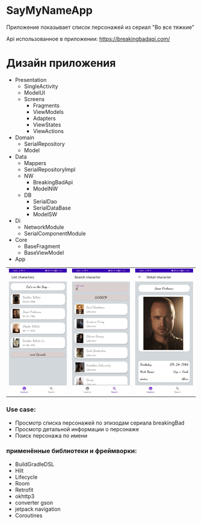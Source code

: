 # SayMyNameApp
Приложение показывает список персонажей из сериал "Во все тяжкие"

Api использованное в приложении:
https://breakingbadapi.com/

Дизайн приложения
=====================

* Presentation
    * SingleActivity
    * ModelUI
    * Screens
        * Fragments
        * ViewModels
        * Adapters
        * ViewStates
        * ViewActions
* Domain
    * SerialRepository
    * Model
* Data
    * Mappers
    * SerialRepositoryImpl
    * NW
        * BreakingBadApi
        * ModelNW
    * DB
        * SerialDao
        * SerialDataBase
        * ModelSW
* Di
    * NetworkModule
    * SerialComponentModule
* Core
    * BaseFragment
    * BaseViewModel
* App


| | | |
|:-------------------------:|:-------------------------:|:-------------------------:|
|<img width="1604"  src="https://github.com/meh-daniel/SayMyNameApp/blob/dev/photo-readme/SayMyName1.jpg"> |  <img width="1604" src="https://github.com/meh-daniel/SayMyNameApp/blob/dev/photo-readme/SayMyName2.jpg">|<img width="1604" src="https://github.com/meh-daniel/SayMyNameApp/blob/dev/photo-readme/SayMyName3.jpg">|

### Use case:
+ Просмотр cписка персонажей по эпизодам сериала breakingBad
+ Просмотр детальной информации о персонаже
+ Поиск персонажа по имени



### применённые библиотеки и фреймворки:
+ BuildGradleDSL
+ Hilt
+ Lifecycle
+ Room
+ Retrofit
+ okhttp3
+ converter gson
+ jetpack navigation
+ Coroutines

